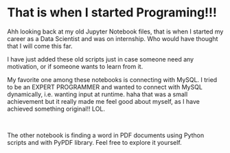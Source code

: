 # That is when I started Programing!!!

<p> Ahh looking back at my old Jupyter Notebook files, that is when I started my career as a Data Scientist and was on internship. Who would have thought that I will come this far. </p>

<p> I have just added these old scripts just in case someone need any motivation, or if someone wants to learn from it. </p>

<p> My favorite one among these notebooks is connecting with MySQL. I tried to be an EXPERT PROGRAMMER and wanted to connect with MySQL dynamically, i.e. wanting input at runtime. haha that was a small achievement but it really made me feel good about myself, as I have achieved something original!! LOL. </p>

<br />

<p> The other notebook is finding a word in PDF documents using Python scripts and with PyPDF library. Feel free to explore it yourself. </p>
